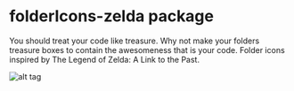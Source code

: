 # folderIcons-zelda package

You should treat your code like treasure. Why not make your folders treasure boxes to contain the awesomeness that is your code. Folder icons inspired by The Legend of Zelda: A Link to the Past.

![alt tag](https://s3.amazonaws.com/jharclerode/zeldafileicons.png)
